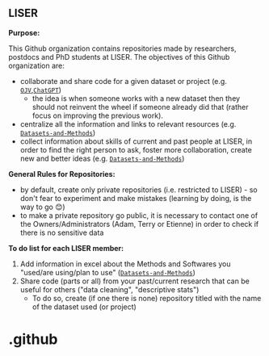 ## LISER 

**Purpose:**

This Github organization contains repositories made by researchers, postdocs and PhD students at LISER. 
The objectives of this Github organization are: 
* collaborate and share code for a given dataset or project (e.g. [`OJV`](https://github.com/Liser-Lu/OJV),[`ChatGPT`](https://github.com/Liser-Lu/ChatGPT))
  * the idea is when someone works with a new dataset then they should not reinvent the wheel  if someone already did that (rather focus on improving the previous work).
* centralize all the information and links to relevant resources (e.g. [`Datasets-and-Methods`](https://github.com/Liser-Lu/Datasets-and-Methods)) 
* collect information about skills of current and past people at LISER, in order to find the right person to ask, foster more collaboration, create new and better ideas (e.g. [`Datasets-and-Methods`](https://github.com/Liser-Lu/Datasets-and-Methods)) 

**General Rules for Repositories:**
* by default, create only private repositories (i.e. restricted to LISER) - so don't fear to experiment and make mistakes (learning by doing, is the way to go :blush:)
* to make a private repository go public, it is necessary to contact one of the Owners/Administrators (Adam, Terry or Etienne) in order to check if there is no sensitive data

**To do list for each LISER member:**
 1. Add information in excel about the Methods and Softwares you "used/are using/plan to use" ([`Datasets-and-Methods`](https://github.com/Liser-Lu/Datasets-and-Methods))
 2. Share code (parts or all) from your past/current research that can be useful for others ("data cleaning", "descriptive stats")
    * To do so, create (if one there is none) repository titled with the name of the dataset used (or project)


# .github
